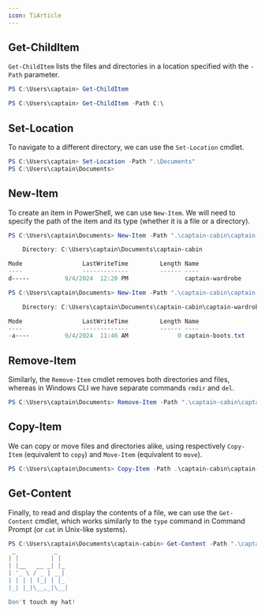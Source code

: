 ```yaml
---
icon: TiArticle
---
```

## Get-ChildItem
`Get-ChildItem` lists the files and directories in a location specified with the `-Path` parameter.

```powershell
PS C:\Users\captain> Get-ChildItem 
```

```powershell
PS C:\Users\captain> Get-ChildItem -Path C:\
```
## Set-Location
To navigate to a different directory, we can use the `Set-Location` cmdlet.

```powershell
PS C:\Users\captain> Set-Location -Path ".\Documents"
PS C:\Users\captain\Documents> 
```
## New-Item
To create an item in PowerShell, we can use `New-Item`. We will need to specify the path of the item and its type (whether it is a file or a directory).

```powershell
PS C:\Users\captain\Documents> New-Item -Path ".\captain-cabin\captain-wardrobe" -ItemType "Directory"

    Directory: C:\Users\captain\Documents\captain-cabin

Mode                 LastWriteTime         Length Name
----                 -------------         ------ ----
d-----          9/4/2024  12:20 PM                captain-wardrobe

PS C:\Users\captain\Documents> New-Item -Path ".\captain-cabin\captain-wardrobe\captain-boots.txt" -ItemType "File"     

    Directory: C:\Users\captain\Documents\captain-cabin\captain-wardrobe

Mode                 LastWriteTime         Length Name
----                 -------------         ------ ----
-a----          9/4/2024  11:46 AM              0 captain-boots.txt  
```
## Remove-Item
Similarly, the `Remove-Item` cmdlet removes both directories and files, whereas in Windows CLI we have separate commands `rmdir` and `del`.

```powershell
PS C:\Users\captain\Documents> Remove-Item -Path ".\captain-cabin\captain-wardrobe\captain-boots.txt"
```
## Copy-Item
We can copy or move files and directories alike, using respectively `Copy-Item` (equivalent to `copy`) and `Move-Item` (equivalent to `move`).

```powershell
PS C:\Users\captain\Documents> Copy-Item -Path .\captain-cabin\captain-hat.txt -Destination .\captain-cabin\captain-hat2.txt
```
## Get-Content
Finally, to read and display the contents of a file, we can use the `Get-Content` cmdlet, which works similarly to the `type` command in Command Prompt (or `cat` in Unix-like systems).

```powershell
PS C:\Users\captain\Documents\captain-cabin> Get-Content -Path ".\captain-hat.txt"
 _           _   
| |         | |
| |__   __ _| |_
| '_ \ / _ | __|
| | | | (_| | |_
|_| |_|\__,_|\__|

Don't touch my hat!
```